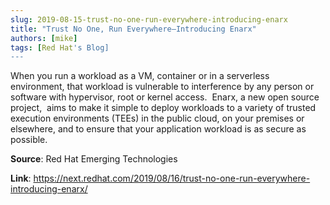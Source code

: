 ```yaml
---
slug: 2019-08-15-trust-no-one-run-everywhere-introducing-enarx
title: "Trust No One, Run Everywhere–Introducing Enarx"
authors: [mike]
tags: [Red Hat's Blog]
---
```

When you run a workload as a VM, container or in a serverless environment, that workload is vulnerable to interference by any person or software with hypervisor, root or kernel access.  Enarx, a new open source project,  aims to make it simple to deploy workloads to a variety of trusted execution environments (TEEs) in the public cloud, on your premises or elsewhere, and to ensure that your application workload is as secure as possible.

**Source**: Red Hat Emerging Technologies

**Link**: https://next.redhat.com/2019/08/16/trust-no-one-run-everywhere-introducing-enarx/
